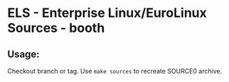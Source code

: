 # ELS - Enterprise Linux/EuroLinux Sources - booth
 
## Usage:
  Checkout branch or tag. Use `make sources` to recreate  SOURCE0 archive.
